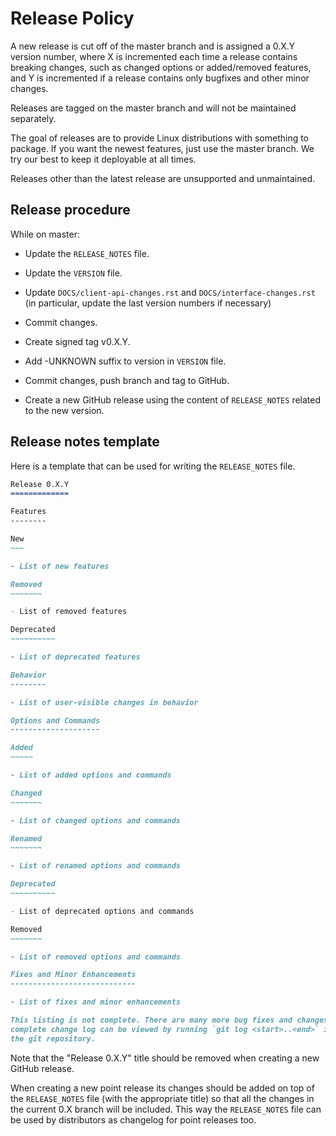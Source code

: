 Release Policy
==============

A new release is cut off of the master branch and is
assigned a 0.X.Y version number, where X is incremented each time a release
contains breaking changes, such as changed options or added/removed features,
and Y is incremented if a release contains only bugfixes and other minor
changes.

Releases are tagged on the master branch and will not be maintained separately.

The goal of releases are to provide Linux distributions with something to
package. If you want the newest features, just use the master branch.
We try our best to keep it deployable at all times.

Releases other than the latest release are unsupported and unmaintained.

Release procedure
-----------------

While on master:

- Update the `RELEASE_NOTES` file.

- Update the `VERSION` file.

- Update `DOCS/client-api-changes.rst` and `DOCS/interface-changes.rst`
  (in particular, update the last version numbers if necessary)

- Commit changes.

- Create signed tag v0.X.Y.

- Add -UNKNOWN suffix to version in `VERSION` file.

- Commit changes, push branch and tag to GitHub.

- Create a new GitHub release using the content of `RELEASE_NOTES` related to
  the new version.

Release notes template
----------------------

Here is a template that can be used for writing the `RELEASE_NOTES` file.

```markdown
Release 0.X.Y
=============

Features
--------

New
~~~

- List of new features

Removed
~~~~~~~

- List of removed features

Deprecated
~~~~~~~~~~

- List of deprecated features

Behavior
--------

- List of user-visible changes in behavior

Options and Commands
--------------------

Added
~~~~~

- List of added options and commands

Changed
~~~~~~~

- List of changed options and commands

Renamed
~~~~~~~

- List of renamed options and commands

Deprecated
~~~~~~~~~~

- List of deprecated options and commands

Removed
~~~~~~~

- List of removed options and commands

Fixes and Minor Enhancements
----------------------------

- List of fixes and minor enhancements

This listing is not complete. There are many more bug fixes and changes. The
complete change log can be viewed by running `git log <start>..<end>` in
the git repository.
```

Note that the "Release 0.X.Y" title should be removed when creating a new GitHub
release.

When creating a new point release its changes should be added on top of the
`RELEASE_NOTES` file (with the appropriate title) so that all the changes in
the current 0.X branch will be included. This way the `RELEASE_NOTES` file
can be used by distributors as changelog for point releases too.
